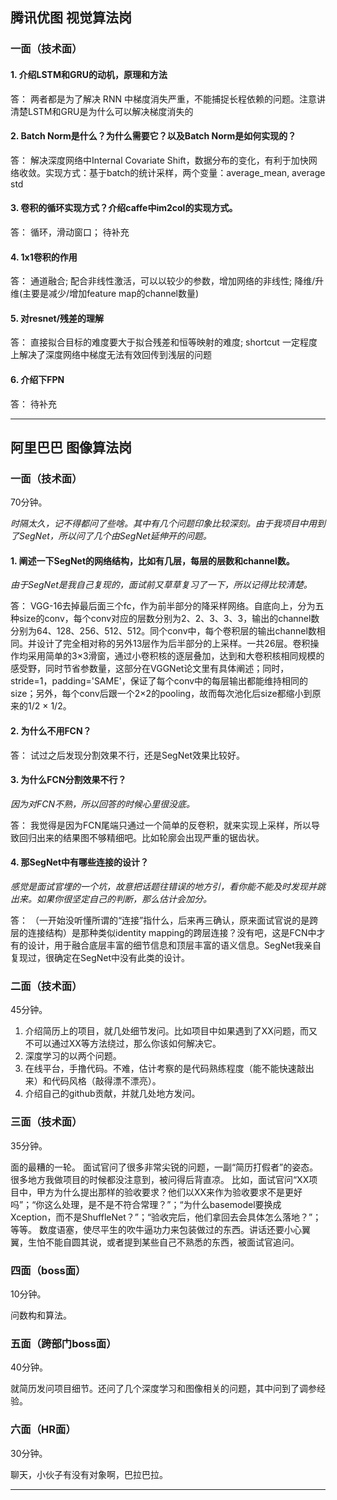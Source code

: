 ## 腾讯优图 视觉算法岗

### 一面（技术面）

#### 1. 介绍LSTM和GRU的动机，原理和方法
答： 两者都是为了解决 RNN 中梯度消失严重，不能捕捉长程依赖的问题。注意讲清楚LSTM和GRU是为什么可以解决梯度消失的

#### 2. Batch Norm是什么？为什么需要它？以及Batch Norm是如何实现的？
答： 解决深度网络中Internal Covariate Shift，数据分布的变化，有利于加快网络收敛。实现方式：基于batch的统计采样，两个变量：average_mean, average std

#### 3. 卷积的循环实现方式？介绍caffe中im2col的实现方式。
答： 循环，滑动窗口； 待补充

#### 4. 1x1卷积的作用
答： 通道融合; 配合非线性激活，可以以较少的参数，增加网络的非线性; 降维/升维(主要是减少/增加feature map的channel数量)

#### 5. 对resnet/残差的理解
答： 直接拟合目标的难度要大于拟合残差和恒等映射的难度; shortcut 一定程度上解决了深度网络中梯度无法有效回传到浅层的问题

#### 6. 介绍下FPN
答： 待补充

---

## 阿里巴巴 图像算法岗

### 一面（技术面）

70分钟。

*时隔太久，记不得都问了些啥。其中有几个问题印象比较深刻。由于我项目中用到了SegNet，所以问了几个由SegNet延伸开的问题。*

#### 1. 阐述一下SegNet的网络结构，比如有几层，每层的层数和channel数。

*由于SegNet是我自己复现的，面试前又草草复习了一下，所以记得比较清楚。*

答： VGG-16去掉最后面三个fc，作为前半部分的降采样网络。自底向上，分为五种size的conv，每个conv对应的层数分别为2、2、3、3、3，输出的channel数分别为64、128、256、512、512。同个conv中，每个卷积层的输出channel数相同。并设计了完全相对称的另外13层作为后半部分的上采样。一共26层。卷积操作均采用简单的3×3滑窗，通过小卷积核的逐层叠加，达到和大卷积核相同规模的感受野，同时节省参数量，这部分在VGGNet论文里有具体阐述；同时，stride=1，padding='SAME'，保证了每个conv中的每层输出都能维持相同的size；另外，每个conv后跟一个2×2的pooling，故而每次池化后size都缩小到原来的1/2 × 1/2。

#### 2. 为什么不用FCN？

答： 试过之后发现分割效果不行，还是SegNet效果比较好。

#### 3. 为什么FCN分割效果不行？

*因为对FCN不熟，所以回答的时候心里很没底。*

答： 我觉得是因为FCN尾端只通过一个简单的反卷积，就来实现上采样，所以导致回归出来的结果图不够精细吧。比如轮廓会出现严重的锯齿状。

#### 4. 那SegNet中有哪些连接的设计？

*感觉是面试官埋的一个坑，故意把话题往错误的地方引，看你能不能及时发现并跳出来。如果你很坚定自己的判断，那么估计会加分。*

答： （一开始没听懂所谓的“连接”指什么，后来再三确认，原来面试官说的是跨层的连接结构）是那种类似identity mapping的跨层连接？没有吧，这是FCN中才有的设计，用于融合底层丰富的细节信息和顶层丰富的语义信息。SegNet我亲自复现过，很确定在SegNet中没有此类的设计。

### 二面（技术面）

45分钟。

1. 介绍简历上的项目，就几处细节发问。比如项目中如果遇到了XX问题，而又不可以通过XX等方法绕过，那么你该如何解决它。
2. 深度学习的以两个问题。
3. 在线平台，手撸代码。不难，估计考察的是代码熟练程度（能不能快速敲出来）和代码风格（敲得漂不漂亮）。
4. 介绍自己的github贡献，并就几处地方发问。

### 三面（技术面）

35分钟。

面的最糟的一轮。
面试官问了很多非常尖锐的问题，一副“简历打假者”的姿态。很多地方我做项目的时候都没注意到，被问得后背直凉。
比如，面试官问“XX项目中，甲方为什么提出那样的验收要求？他们以XX来作为验收要求不是更好吗”；“你这么处理，是不是不符合常理？”；“为什么basemodel要换成Xception，而不是ShuffleNet？”；“验收完后，他们拿回去会具体怎么落地？”；等等。
数度语塞，使尽平生的吹牛逼功力来包装做过的东西。讲话还要小心翼翼，生怕不能自圆其说，或者提到某些自己不熟悉的东西，被面试官追问。

### 四面（boss面）

10分钟。

问数构和算法。

### 五面（跨部门boss面）

40分钟。

就简历发问项目细节。还问了几个深度学习和图像相关的问题，其中问到了调参经验。

### 六面（HR面）

30分钟。

聊天，小伙子有没有对象啊，巴拉巴拉。

---


